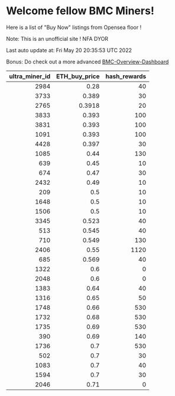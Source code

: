 # Welcome fellow BMC Miners!
Here is a list of "Buy Now" listings from Opensea floor !

Note: This is an unofficial site ! NFA DYOR

Last auto update at: Fri May 20 20:35:53 UTC 2022

Bonus: Do check out a more advanced [BMC-Overview-Dashboard](https://dune.com/defifunk/BMC-Overview-Dashboard)


|   ultra_miner_id |   ETH_buy_price |   hash_rewards |
|-----------------:|----------------:|---------------:|
|             2984 |          0.28   |             40 |
|             3733 |          0.389  |             30 |
|             2765 |          0.3918 |             20 |
|             3833 |          0.393  |            100 |
|             3831 |          0.393  |            100 |
|             1091 |          0.393  |            100 |
|             4428 |          0.397  |             30 |
|             1085 |          0.44   |            130 |
|              639 |          0.45   |             10 |
|              674 |          0.47   |             30 |
|             2432 |          0.49   |             10 |
|              209 |          0.5    |             10 |
|             1648 |          0.5    |             10 |
|             1506 |          0.5    |             10 |
|             3345 |          0.523  |             40 |
|              513 |          0.545  |             40 |
|              710 |          0.549  |            130 |
|             2406 |          0.55   |           1120 |
|              685 |          0.569  |             40 |
|             1322 |          0.6    |              0 |
|             2048 |          0.6    |              0 |
|             1383 |          0.64   |             40 |
|             1316 |          0.65   |             50 |
|             1748 |          0.66   |            530 |
|             1732 |          0.68   |            530 |
|             1735 |          0.69   |            530 |
|              390 |          0.69   |            140 |
|             1736 |          0.7    |            530 |
|              502 |          0.7    |             30 |
|             1083 |          0.7    |             40 |
|             1594 |          0.7    |             30 |
|             2046 |          0.71   |              0 |